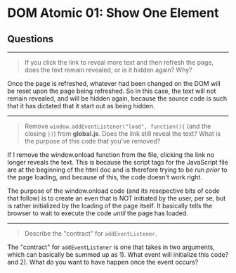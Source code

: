 # DOM Atomic 01: Show One Element

## Questions

---

> If you click the link to reveal more text and then refresh the page, does the text remain revealed, or is it hidden again? Why?

Once the page is refreshed, whatever had been changed on the DOM will be reset upon the page being refreshed. So in this case, the text will not remain revealed, and will be hidden again, because the source code is such that it has dictated that it start out as being hidden. 

---

> Remove `window.addEventListener("load", function(){` (and the closing `})`) from **global.js**. Does the link still reveal the text? What is the purpose of this code that you've removed?

If I remove the window.onload function from the file, clicking the link no longer reveals the text. This is because the script tags for the JavaScript file are at the beginning of the html doc and is therefore trying to be run *prior* to the page loading, and because of this, the code doesn't work right.

The purpose of the window.onload code (and its resepective bits of code that follow) is to create an even that is NOT initiated by the user, per se, but is rather initialized by the loading of the page itself. It basically tells the browser to wait to execute the code *until* the page has loaded. 

---

> Describe the "contract" for `addEventListener`.

The "contract" for `addEventListener` is one that takes in two arguments, which can basically be summed up as 1). What event will initialize this code? and 2). What do you want to have happen once the event occurs?